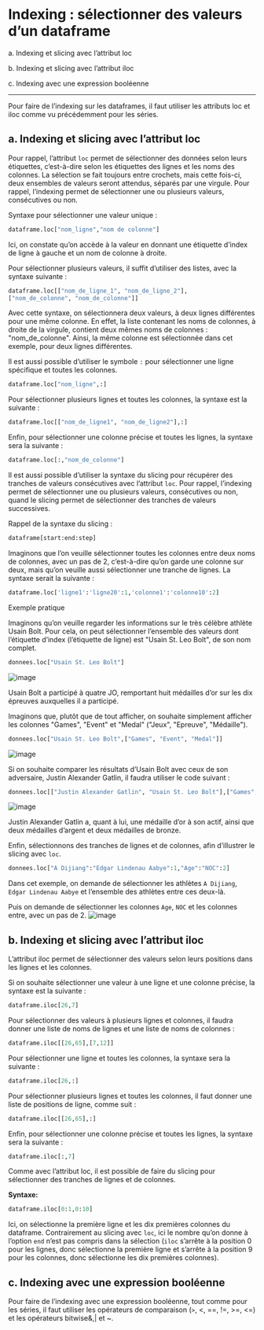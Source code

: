 # Indexing : sélectionner des valeurs d’un dataframe

a. Indexing et slicing avec l’attribut loc

b. Indexing et slicing avec l’attribut iloc

c. Indexing avec une expression booléenne

-----------------------------------------------------------------------------------------------------------------------------------------------------------------

Pour faire de l’indexing sur les dataframes, il faut utiliser les attributs loc et iloc comme vu précédemment pour les séries.

## a. Indexing et slicing avec l’attribut loc
Pour rappel, l’attribut ```loc``` permet de sélectionner des données selon leurs étiquettes, c’est-à-dire selon les étiquettes des lignes et les noms des colonnes. La sélection se fait toujours entre crochets, mais cette fois-ci, deux ensembles de valeurs seront attendus, séparés par une virgule. Pour rappel, l’indexing permet de sélectionner une ou plusieurs valeurs, consécutives ou non.

Syntaxe pour sélectionner une valeur unique :
```python
dataframe.loc["nom_ligne","nom de colonne"] 
```

Ici, on constate qu’on accède à la valeur en donnant une étiquette d’index de ligne à gauche et un nom de colonne à droite.

Pour sélectionner plusieurs valeurs, il suffit d’utiliser des listes, avec la syntaxe suivante :
```python
dataframe.loc[["nom_de_ligne_1", "nom_de_ligne_2"], 
["nom_de_colonne", "nom_de_colonne"]]
```

Avec cette syntaxe, on sélectionnera deux valeurs, à deux lignes différentes pour une même colonne. En effet, la liste contenant les noms de colonnes, à droite de la virgule, contient deux mêmes noms de colonnes : "nom_de_colonne". Ainsi, la même colonne est sélectionnée dans cet exemple, pour deux lignes différentes.

Il est aussi possible d’utiliser le symbole ```:``` pour sélectionner une ligne spécifique et toutes les colonnes.
```python
dataframe.loc["nom_ligne",:] 
```

Pour sélectionner plusieurs lignes et toutes les colonnes, la syntaxe est la suivante :
```python
dataframe.loc[["nom_de_ligne1", "nom_de_ligne2"],:]
```

Enfin, pour sélectionner une colonne précise et toutes les lignes, la syntaxe sera la suivante :
```python
dataframe.loc[:,"nom_de_colonne"] 
```

Il est aussi possible d’utiliser la syntaxe du slicing pour récupérer des tranches de valeurs consécutives avec l’attribut ```loc```. Pour rappel, l’indexing permet de sélectionner une ou plusieurs valeurs, consécutives ou non, quand le slicing permet de sélectionner des tranches de valeurs successives.

Rappel de la syntaxe du slicing :

```python
dataframe[start:end:step] 
```

Imaginons que l’on veuille sélectionner toutes les colonnes entre deux noms de colonnes, avec un pas de 2, c’est-à-dire qu’on garde une colonne sur deux, mais qu’on veuille aussi sélectionner une tranche de lignes. La syntaxe serait la suivante :
```python
dataframe.loc['ligne1':'ligne20':1,'colonne1':'colonne10':2] 
```

Exemple pratique

Imaginons qu’on veuille regarder les informations sur le très célèbre athlète Usain Bolt. Pour cela, on peut sélectionner l’ensemble des valeurs dont l’étiquette d’index (l’étiquette de ligne) est "Usain St. Leo Bolt", de son nom complet.

```python
donnees.loc["Usain St. Leo Bolt"]
```
![image](https://github.com/user-attachments/assets/5280cc5d-1356-483c-9427-aa0247bcfae9)

Usain Bolt a participé à quatre JO, remportant huit médailles d’or sur les dix épreuves auxquelles il a participé.

Imaginons que, plutôt que de tout afficher, on souhaite simplement afficher les colonnes "Games", "Event" et "Medal" ("Jeux", "Epreuve", "Médaille").
```python
donnees.loc["Usain St. Leo Bolt",["Games", "Event", "Medal"]]
```
![image](https://github.com/user-attachments/assets/df25fe90-f11f-4907-a20c-cc7058ace08b)

Si on souhaite comparer les résultats d’Usain Bolt avec ceux de son adversaire, Justin Alexander Gatlin, il faudra utiliser le code suivant :
```python
donnees.loc[["Justin Alexander Gatlin", "Usain St. Leo Bolt"],["Games", "Event", "Medal"]]
```
![image](https://github.com/user-attachments/assets/438d1bab-b328-4894-b808-e7156d71bf59)

Justin Alexander Gatlin a, quant à lui, une médaille d’or à son actif, ainsi que deux médailles d’argent et deux médailles de bronze.

Enfin, sélectionnons des tranches de lignes et de colonnes, afin d’illustrer le slicing avec ```loc```.
```python
donnees.loc["A Dijiang":"Edgar Lindenau Aabye":1,"Age":"NOC":2]
```
Dans cet exemple, on demande de sélectionner les athlètes ```A Dijiang```, ```Edgar Lindenau Aabye``` et l’ensemble des athlètes entre ces deux-là.

Puis on demande de sélectionner les colonnes ```Age```, ```NOC``` et les colonnes entre, avec un pas de 2.
![image](https://github.com/user-attachments/assets/846e3b00-13ee-459d-a97f-5102152f09f9)

## b. Indexing et slicing avec l’attribut iloc

L’attribut iloc permet de sélectionner des valeurs selon leurs positions dans les lignes et les colonnes.

Si on souhaite sélectionner une valeur à une ligne et une colonne précise, la syntaxe est la suivante :
```python
dataframe.iloc[26,7] 
```

Pour sélectionner des valeurs à plusieurs lignes et colonnes, il faudra donner une liste de noms de lignes et une liste de noms de colonnes :
```python
dataframe.iloc[[26,65],[7,12]]
```

Pour sélectionner une ligne et toutes les colonnes, la syntaxe sera la suivante :
```python
dataframe.iloc[26,:]
```

Pour sélectionner plusieurs lignes et toutes les colonnes, il faut donner une liste de positions de ligne, comme suit :
```python
dataframe.iloc[[26,65],:] 
```

Enfin, pour sélectionner une colonne précise et toutes les lignes, la syntaxe sera la suivante :
```python
dataframe.iloc[:,7] 
```

Comme avec l’attribut loc, il est possible de faire du slicing pour sélectionner des tranches de lignes et de colonnes.

__Syntaxe:__
```python
dataframe.iloc[0:1,0:10] 
```

Ici, on sélectionne la première ligne et les dix premières colonnes du dataframe. Contrairement au slicing avec ```loc```, ici le nombre qu’on donne à l’option ```end``` n’est pas compris dans la sélection (```iloc``` s’arrête à la position 0 pour les lignes, donc sélectionne la première ligne et s’arrête à la position 9 pour les colonnes, donc sélectionne les dix premières colonnes).

## c. Indexing avec une expression booléenne

Pour faire de l’indexing avec une expression booléenne, tout comme pour les séries, il faut utiliser les opérateurs de comparaison (```>```, <, ==, !=, >=, <=) et les opérateurs bitwise&,| et ~.


